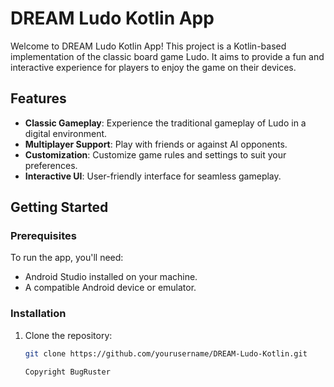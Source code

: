 # DREAM Ludo Kotlin App

Welcome to DREAM Ludo Kotlin App! This project is a Kotlin-based implementation of the classic board game Ludo. It aims to provide a fun and interactive experience for players to enjoy the game on their devices.

## Features

- **Classic Gameplay**: Experience the traditional gameplay of Ludo in a digital environment.
- **Multiplayer Support**: Play with friends or against AI opponents.
- **Customization**: Customize game rules and settings to suit your preferences.
- **Interactive UI**: User-friendly interface for seamless gameplay.

## Getting Started

### Prerequisites

To run the app, you'll need:

- Android Studio installed on your machine.
- A compatible Android device or emulator.

### Installation

1. Clone the repository:

   ```bash
   git clone https://github.com/yourusername/DREAM-Ludo-Kotlin.git

   Copyright BugRuster
